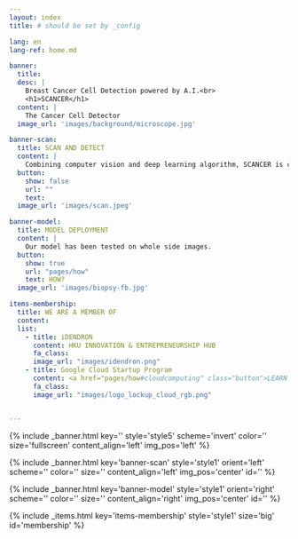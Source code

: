 ```yaml
---
layout: index
title: # should be set by _config

lang: en
lang-ref: home.md

banner:
  title:
  desc: |
    Breast Cancer Cell Detection powered by A.I.<br>
    <h1>SCANCER</h1>
  content: |
    The Cancer Cell Detector
  image_url: 'images/background/microscope.jpg'

banner-scan:
  title: SCAN AND DETECT
  content: |
    Combining computer vision and deep learning algorithm, SCANCER is capable of detecting and recognising cancer cell in pathology microscopic images.​
  button:
    show: false
    url: ""
    text: 
  image_url: 'images/scan.jpeg'

banner-model:
  title: MODEL DEPLOYMENT
  content: |
    Our model has been tested on whole side images.
  button:
    show: true
    url: "pages/how"
    text: HOW?
  image_url: 'images/biopsy-fb.jpg'

items-membership:
  title: WE ARE A MEMBER OF
  content: 
  list:
    - title: iDENDRON 
      content: HKU INNOVATION & ENTREPRENEURSHIP HUB
      fa_class: 
      image_url: "images/idendron.png"
    - title: Google Cloud Startup Program
      content: <a href="pages/how#cloudcomputing" class="button">LEARN MORE</a>
      fa_class:
      image_url: "images/logo_lockup_cloud_rgb.png"


---
```

<!-- Welcome Banner -->
{% include _banner.html key='' style='style5' scheme='invert' color='' size='fullscreen' content_align='left' img_pos='left' %}

<!-- Scan and Detect -->
{% include _banner.html key='banner-scan' style='style1' orient='left' scheme='' color='' size='' content_align='left' img_pos='center' id='' %}

<!-- Model Deployment -->
{% include _banner.html key='banner-model' style='style1' orient='right' scheme='' color='' size='' content_align='right' img_pos='center' id='' %}

<!-- Idendron -->
{% include _items.html key='items-membership' style='style1' size='big' id='membership' %}


